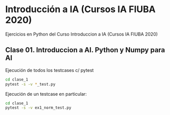 # Introducción a IA (Cursos IA FIUBA 2020)

Ejercicios en Python del Curso Introduccion a IA (Cursos IA FIUBA 2020)

## Clase 01. Introduccion a AI. Python y Numpy para AI

Ejecución de todos los testcases c/ pytest

~~~bash
cd clase_1
pytest -s -v *_test.py
~~~

Ejecución de un testcase en particular:

~~~bash
cd clase_1
pytest -s -v ex1_norm_test.py
~~~